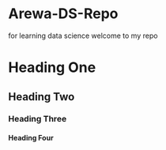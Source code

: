 # Arewa-DS-Repo
for learning data science
welcome to my repo
# Heading One
## Heading Two
### Heading Three
#### Heading Four
